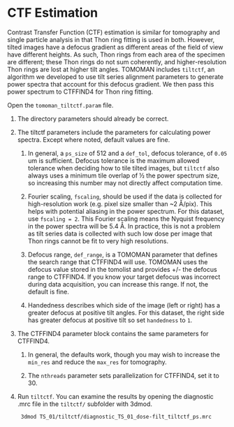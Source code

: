 # CTF Estimation

Contrast Transfer Function (CTF) estimation is similar for tomography and single particle analysis in that Thon ring fitting is used in both.
However, tilted images have a defocus gradient as different areas of the field of view have different heights.
As such, Thon rings from each area of the specimen are different; these Thon rings do not sum coherently, and higher-resolution Thon rings are lost at higher tilt angles. 
TOMOMAN includes `tiltctf`, an algorithm we developed to use tilt series alignment parameters to generate power spectra that account for this defocus gradient.
We then pass this power spectrum to CTFFIND4 for Thon ring fitting.

Open the `tomoman_tiltctf.param` file.

1. The directory parameters should already be correct.

2. The tiltctf parameters include the parameters for calculating power spectra.
Except where noted, default values are fine.

    1. In general, a `ps_size` of 512 and a `def_tol`, defocus tolerance, of `0.05` um is sufficient.
    Defocus tolerance is the maximum allowed tolerance when deciding how to tile tilted images, but `tiltctf` also always uses a minimum tile overlap of ½ the power spectrum size, so increasing this number may not directly affect computation time.

    2. Fourier scaling, `fscaling`, should be used if the data is collected for high-resolution work (e.g. pixel size smaller than ~2 Å/pix).
    This helps with potential aliasing in the power spectrum.
    For this dataset, use `fscaling = 2`.
    This Fourier scaling means the Nyquist frequency in the power spectra will be 5.4 Å.
    In practice, this is not a problem as tilt series data is collected with such low dose per image that Thon rings cannot be fit to very high resolutions.

    3. Defocus range, `def_range`, is a TOMOMAN parameter that defines the search range that CTFFIND4 will use.
    TOMOMAN uses the defocus value stored in the tomolist and provides +/- the defocus range to CTFFIND4.
    If you know your target defocus was incorrect during data acquisition, you can increase this range.
    If not, the default is fine.

    4. Handedness describes which side of the image (left or right) has a greater defocus at positive tilt angles.
    For this dataset, the right side has greater defocus at positive tilt so set `handedness` to `1`.

3. The CTFFIND4 parameter block contains the same parameters for CTFFIND4.

    1. In general, the defaults work, though you may wish to increase the `min_res` and reduce the `max_res` for tomography.

    2. The `nthreads` parameter sets parallelization for CTFFIND4, set it to 30.

4. Run `tiltctf`. You can examine the results by opening the diagnostic .mrc file in the `tiltctf/` subfolder with 3dmod.

        3dmod TS_01/tiltctf/diagnostic_TS_01_dose-filt_tiltctf_ps.mrc


